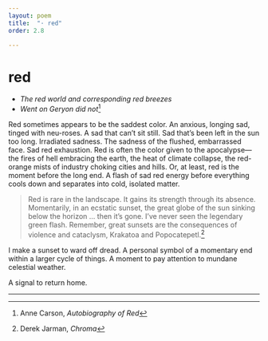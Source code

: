 ```yaml
---
layout: poem
title:  "· red"
order: 2.8

---
```


# red

- *The red world and corresponding red breezes*
- *Went on Geryon did not*[^16]

Red sometimes appears to be the saddest color. An anxious, longing sad, tinged with neu-roses. A sad that can’t sit still. Sad that’s been left in the sun too long. Irradiated sadness. The sadness of the flushed, embarrassed face. Sad red exhaustion. Red is often the color given to the apocalypse—the fires of hell embracing the earth, the heat of climate collapse, the red-orange mists of industry choking cities and hills. Or, at least, red is the moment before the long end. A flash of sad red energy before everything cools down and separates into cold, isolated matter.

> Red is rare in the landscape. It gains its strength through its absence. Momentarily, in an ecstatic sunset, the great globe of the sun sinking below the horizon … then it’s gone. I’ve never seen the legendary green flash. Remember, great sunsets are the consequences of violence and cataclysm, Krakatoa and Popocatepetl.[^17]

I make a sunset to ward off dread. A personal symbol of a momentary end within a larger cycle of things. A moment to pay attention to mundane celestial weather.

A signal to return home.

------

[^16]: Anne Carson, *Autobiography of Red*
[^17]: Derek Jarman, *Chroma*
